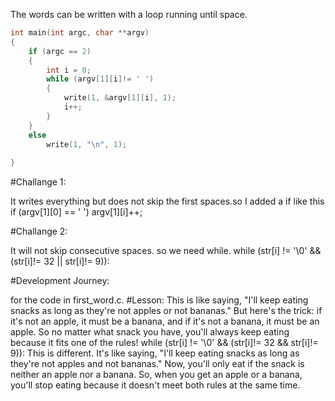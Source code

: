 

The words can be written with a loop running until space.  
```c
int main(int argc, char **argv)
{
	if (argc == 2)
	{
		int i = 0;
		while (argv[1][i]!= ' ')
		{
			write(1, &argv[1][i], 1);
			i++;
		}
	}
	else
		write(1, "\n", 1);
	
}
```
#Challange 1:

It writes everything but does not skip the first spaces.so I added a if like this 
if (argv[1][0] == ' ')
argv[1][i]++;

#Challange 2:

It will not skip consecutive spaces. so we need while.
while (str[i] != '\0' && (str[i]!= 32 || str[i]!= 9)):


#Development Journey:

for the code in first_word.c.
#Lesson: 
This is like saying, "I'll keep eating snacks as long as they're not apples or not bananas." But here's the trick: if it's not an apple, it must be a banana, and if it's not a banana, it must be an apple. So no matter what snack you have, you'll always keep eating because it fits one of the rules!
while (str[i] != '\0' && (str[i]!= 32 && str[i]!= 9)):
This is different. It's like saying, "I'll keep eating snacks as long as they're not apples and not bananas." Now, you'll only eat if the snack is neither an apple nor a banana. So, when you get an apple or a banana, you'll stop eating because it doesn't meet both rules at the same time.
